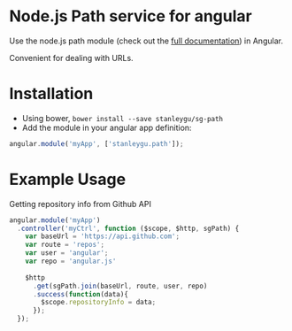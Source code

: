 # Node.js Path service for angular

Use the node.js path module (check out the [full documentation](http://nodejs.org/api/path.html)) in Angular.

Convenient for dealing with URLs.

# Installation

* Using bower, `bower install --save stanleygu/sg-path`
* Add the module in your angular app definition:

```javascript
angular.module('myApp', ['stanleygu.path']);
```

# Example Usage

Getting repository info from Github API

```javascript
angular.module('myApp')
  .controller('myCtrl', function ($scope, $http, sgPath) {
    var baseUrl = 'https://api.github.com';
    var route = 'repos';
    var user = 'angular';
    var repo = 'angular.js'
    
    $http
      .get(sgPath.join(baseUrl, route, user, repo)
      .success(function(data){
        $scope.repositoryInfo = data;
      });
  });
```


